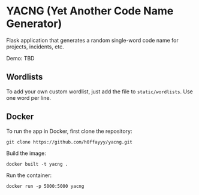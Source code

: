 # YACNG (Yet Another Code Name Generator)

Flask application that generates a random single-word code name for projects, incidents, etc.

Demo: TBD

## Wordlists

To add your own custom wordlist, just add the file to `static/wordlists`. Use one word per line.

## Docker

To run the app in Docker, first clone the repository:

`git clone https://github.com/h0ffayyy/yacng.git`

Build the image:

`docker built -t yacng .`

Run the container:

`docker run -p 5000:5000 yacng`